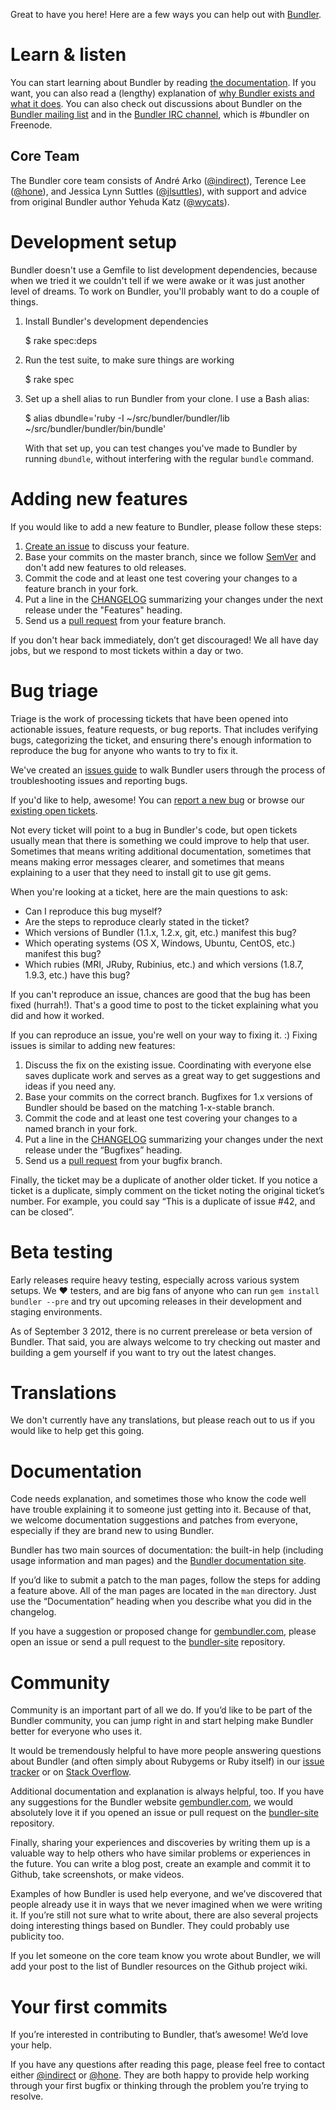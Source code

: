 Great to have you here! Here are a few ways you can help out with [Bundler](http://github.com/bundler/bundler).

# Learn & listen

You can start learning about Bundler by reading [the documentation](http://gembundler.com). If you want, you can also read a (lengthy) explanation of [why Bundler exists and what it does](http://gembundler.com/v1.2/rationale.html). You can also check out discussions about Bundler on the [Bundler mailing list](https://groups.google.com/group/ruby-bundler) and in the [Bundler IRC channel](irc://irc.freenode.net/#bundler), which is #bundler on Freenode.

## Core Team

The Bundler core team consists of André Arko ([@indirect](http://github.com/indirect)), Terence Lee ([@hone](http://github.com/hone)), and Jessica Lynn Suttles ([@jlsuttles](http://github.com/jlsuttles)), with support and advice from original Bundler author Yehuda Katz ([@wycats](http://github.com/wycats)).

# Development setup

Bundler doesn't use a Gemfile to list development dependencies, because when we tried it we couldn't tell if we were awake or it was just another level of dreams. To work on Bundler, you'll probably want to do a couple of things.

  1. Install Bundler's development dependencies

        $ rake spec:deps

  2. Run the test suite, to make sure things are working

        $ rake spec

  3. Set up a shell alias to run Bundler from your clone. I use a Bash alias:

        $ alias dbundle='ruby -I ~/src/bundler/bundler/lib ~/src/bundler/bundler/bin/bundle'

     With that set up, you can test changes you've made to Bundler by running `dbundle`, without interfering with the regular `bundle` command.


# Adding new features

If you would like to add a new feature to Bundler, please follow these steps:

  1. [Create an issue](https://github.com/bundler/bundler/issues/new) to discuss your feature.
  2. Base your commits on the master branch, since we follow [SemVer](http://semver.org) and don't add new features to old releases.
  3. Commit the code and at least one test covering your changes to a feature branch in your fork.
  4. Put a line in the [CHANGELOG](https://github.com/bundler/bundler/blob/master/CHANGELOG.md) summarizing your changes under the next release under the "Features" heading.
  5. Send us a [pull request](https://help.github.com/articles/using-pull-requests) from your feature branch.

If you don't hear back immediately, don’t get discouraged! We all have day jobs, but we respond to most tickets within a day or two.

# Bug triage

Triage is the work of processing tickets that have been opened into actionable issues, feature requests, or bug reports. That includes verifying bugs, categorizing the ticket, and ensuring there's enough information to reproduce the bug for anyone who wants to try to fix it.

We've created an [issues guide](https://github.com/bundler/bundler/blob/master/ISSUES.md) to walk Bundler users through the process of troubleshooting issues and reporting bugs.

If you'd like to help, awesome! You can [report a new bug](https://github.com/bundler/bundler/issues/new) or browse our [existing open tickets](https://github.com/bundler/bundler/issues).

Not every ticket will point to a bug in Bundler's code, but open tickets usually mean that there is something we could improve to help that user. Sometimes that means writing additional documentation, sometimes that means making error messages clearer, and sometimes that means explaining to a user that they need to install git to use git gems.

When you're looking at a ticket, here are the main questions to ask:

  * Can I reproduce this bug myself?
  * Are the steps to reproduce clearly stated in the ticket?
  * Which versions of Bundler (1.1.x, 1.2.x, git, etc.) manifest this bug?
  * Which operating systems (OS X, Windows, Ubuntu, CentOS, etc.) manifest this bug?
  * Which rubies (MRI, JRuby, Rubinius, etc.) and which versions (1.8.7, 1.9.3, etc.) have this bug?

If you can't reproduce an issue, chances are good that the bug has been fixed (hurrah!). That's a good time to post to the ticket explaining what you did and how it worked.

If you can reproduce an issue, you're well on your way to fixing it. :) Fixing issues is similar to adding new features:

  1. Discuss the fix on the existing issue. Coordinating with everyone else saves duplicate work and serves as a great way to get suggestions and ideas if you need any.
  2. Base your commits on the correct branch. Bugfixes for 1.x versions of Bundler should be based on the matching 1-x-stable branch.
  3. Commit the code and at least one test covering your changes to a named branch in your fork.
  4. Put a line in the [CHANGELOG](https://github.com/bundler/bundler/blob/master/CHANGELOG.md) summarizing your changes under the next release under the “Bugfixes” heading.
  5. Send us a [pull request](https://help.github.com/articles/using-pull-requests) from your bugfix branch.

Finally, the ticket may be a duplicate of another older ticket. If you notice a ticket is a duplicate, simply comment on the ticket noting the original ticket’s number. For example, you could say “This is a duplicate of issue #42, and can be closed”.


# Beta testing

Early releases require heavy testing, especially across various system setups. We :heart: testers, and are big fans of anyone who can run `gem install bundler --pre` and try out upcoming releases in their development and staging environments.

As of September 3 2012, there is no current prerelease or beta version of Bundler. That said, you are always welcome to try checking out master and building a gem yourself if you want to try out the latest changes.


# Translations

We don't currently have any translations, but please reach out to us if you would like to help get this going.


# Documentation

Code needs explanation, and sometimes those who know the code well have trouble explaining it to someone just getting into it. Because of that, we welcome documentation suggestions and patches from everyone, especially if they are brand new to using Bundler.

Bundler has two main sources of documentation: the built-in help (including usage information and man pages) and the [Bundler documentation site](http://gembundler.com).

If you’d like to submit a patch to the man pages, follow the steps for adding a feature above. All of the man pages are located in the `man` directory. Just use the “Documentation” heading when you describe what you did in the changelog.

If you have a suggestion or proposed change for [gembundler.com](http://gembundler.com), please open an issue or send a pull request to the [bundler-site](https://github.com/bundler/bundler-site) repository.


# Community

Community is an important part of all we do. If you’d like to be part of the Bundler community, you can jump right in and start helping make Bundler better for everyone who uses it.

It would be tremendously helpful to have more people answering questions about Bundler (and often simply about Rubygems or Ruby itself) in our [issue tracker](https://github.com/bundler/bundler/issues) or on [Stack Overflow](http://stackoverflow.com/questions/tagged/bundler).

Additional documentation and explanation is always helpful, too. If you have any suggestions for the Bundler website [gembundler.com](http://www.gembundler.com), we would absolutely love it if you opened an issue or pull request on the [bundler-site](https://github.com/bundler/bundler-site) repository.

Finally, sharing your experiences and discoveries by writing them up is a valuable way to help others who have similar problems or experiences in the future. You can write a blog post, create an example and commit it to Github, take screenshots, or make videos.

Examples of how Bundler is used help everyone, and we’ve discovered that people already use it in ways that we never imagined when we were writing it. If you’re still not sure what to write about, there are also several projects doing interesting things based on Bundler. They could probably use publicity too.

If you let someone on the core team know you wrote about Bundler, we will add your post to the list of Bundler resources on the Github project wiki.


# Your first commits

If you’re interested in contributing to Bundler, that’s awesome! We’d love your help.

If you have any questions after reading this page, please feel free to contact either [@indirect](http://github.com/indirect) or [@hone](http://github.com/hone). They are both happy to provide help working through your first bugfix or thinking through the problem you’re trying to resolve.
